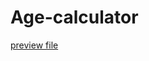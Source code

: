 # Age-calculator
<a href="https://github.com/nupursolanki999/Age-calculator/blob/main/AGECAL.png" target="_blank">preview file </a>

